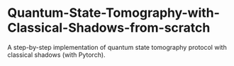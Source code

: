 # Quantum-State-Tomography-with-Classical-Shadows-from-scratch
A step-by-step implementation of quantum state tomography protocol with classical shadows (with Pytorch).
